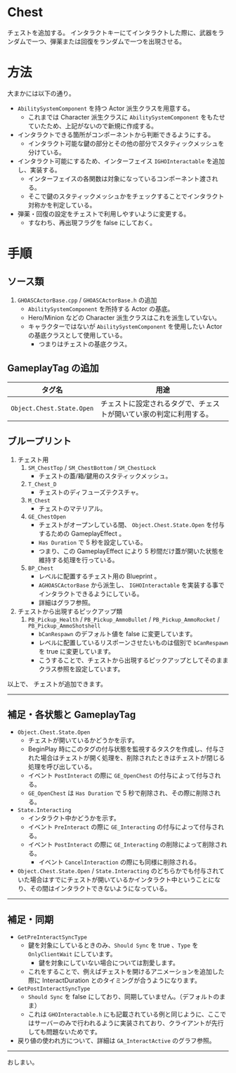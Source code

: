 # Chest
チェストを追加する。
インタラクトキーにてインタラクトした際に、武器をランダムで一つ、弾薬または回復をランダムで一つを出現させる。


# 方法

大まかには以下の通り。

* `AbilitySystemComponent` を持つ Actor 派生クラスを用意する。
	* これまでは Character 派生クラスに `AbilitySystemComponent` をもたせていたため、上記がないので新規に作成する。
* インタラクトできる箇所がコンポーネントから判断できるようにする。
	* インタラクト可能な鍵の部分とその他の部分でスタティックメッシュを分けている。
* インタラクト可能にするため、インターフェイス `IGHOInteractable` を追加し、実装する。
	* インターフェイスの各関数は対象になっているコンポーネント渡される。
	* そこで鍵のスタティックメッシュかをチェックすることでインタラクト対称かを判定している。
* 弾薬・回復の設定をチェストで利用しやすいように変更する。
	* すなわち、再出現フラグを false にしておく。


# 手順

## ソース類

1. `GHOASCActorBase.cpp` / `GHOASCActorBase.h` の追加
	* `AbilitySystemComponent` を所持する Actor の基底。
	* Hero/Minion などの Character 派生クラスはこれを派生していない。
	* キャラクターではないが `AbilitySystemComponent` を使用したい Actor の基底クラスとして使用している。
		* つまりはチェストの基底クラス。


## GameplayTag の追加

| タグ名                    | 用途                                                               |
--------------------------- |------------------------------------------------------------------- |
| `Object.Chest.State.Open` | チェストに設定されるタグで、チェストが開いてい家の判定に利用する。 |


## ブループリント

1. チェスト用
	1. `SM_ChestTop` / `SM_ChestBottom` / `SM_ChestLock`
		* チェストの蓋/箱/鍵用のスタティックメッシュ。
	1. `T_Chest_D`
		* チェストのディフューズテクスチャ。
	1. `M_Chest`
		* チェストのマテリアル。
	1. `GE_ChestOpen`
		* チェストがオープンしている間、 `Object.Chest.State.Open` を付与するための GameplayEffect 。
		* `Has Duration` で 5 秒を設定している。
		* つまり、この GameplayEffect により 5 秒間だけ蓋が開いた状態を維持する処理を行っている。
	1. `BP_Chest`
		* レベルに配置するチェスト用の Blueprint 。
		* `AGHOASCActorBase` から派生し、 `IGHOInteractable` を実装する事でインタラクトできるようにしている。
		* 詳細はグラフ参照。
1. チェストから出現するピックアップ類
	1. `PB_Pickup_Health` / `PB_Pickup_AmmoBullet` / `PB_Pickup_AmmoRocket` / `PB_Pickup_AmmoShotshell`
		* `bCanRespawn` のデフォルト値を false に変更しています。
		* レベルに配置しているリスポーンさせたいものは個別で `bCanRespawn` を true に変更しています。
		* こうすることで、チェストから出現するピックアップとしてそのままクラス参照を設定しています。


以上で、 チェストが追加できます。

-----
## 補足・各状態と GameplayTag

* `Object.Chest.State.Open`
	* チェストが開いているかどうかを示す。
	* BeginPlay 時にこのタグの付与状態を監視するタスクを作成し、付与された場合はチェストが開く処理を、削除されたときはチェストが閉じる処理を呼び出している。
	* イベント `PostInteract` の際に `GE_OpenChest` の付与によって付与される。
	* `GE_OpenChest` は `Has Duration` で 5 秒で削除され、その際に削除される。
* `State.Interacting`
	* インタラクト中かどうかを示す。
	* イベント `PreInteract` の際に `GE_Interacting` の付与によって付与される。
	* イベント `PostInteract` の際に `GE_Interacting` の削除によって削除される。
		* イベント `CancelInteraction` の際にも同様に削除される。
* `Object.Chest.State.Open` / `State.Interacting` のどちらかでも付与されていた場合はすでにチェストが開いているかインタラクト中ということになり、その間はインタラクトできないようになっている。


-----
## 補足・同期

* `GetPreInteractSyncType`
	* 鍵を対象にしているときのみ、`Should Sync` を true 、`Type` を `OnlyClientWait` にしています。
		* 鍵を対象にしていない場合については割愛します。
	* これをすることで、例えばチェストを開けるアニメーションを追加した際に InteractDuration とのタイミングが合うようになります。
* `GetPostInteractSyncType`
	* `Should Sync` を false にしており、同期していません。（デフォルトのまま）
	* これは `GHOInteractable.h` にも記載されている例と同じように、ここではサーバーのみで行われるように実装されており、クライアントが先行しても問題ないためです。
* 戻り値の使われ方について、詳細は `GA_InteractActive` のグラフ参照。


-----
おしまい。

